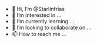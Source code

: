- 👋 Hi, I’m @Starlinfrias
- 👀 I’m interested in ...
- 🌱 I’m currently learning ...
- 💞️ I’m looking to collaborate on ...
- 📫 How to reach me ...

<!---
Starlinfrias/Starlinfrias is a ✨ special ✨ repository because its `README.md` (this file) appears on your GitHub profile.
You can click the Preview link to take a look at your changes.
--->
